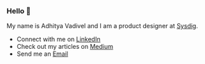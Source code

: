 ### Hello 👋

My name is Adhitya Vadivel and I am a product designer at [Sysdig](https://www.sysdig.com/). 

- Connect with me on [LinkedIn](https://www.linkedin.com/in/adhityavadivel/)
- Check out my articles on [Medium](https://medium.com/@adhityavadivel)
- Send me an [Email](adhitya.vadivel@gmail.com)

